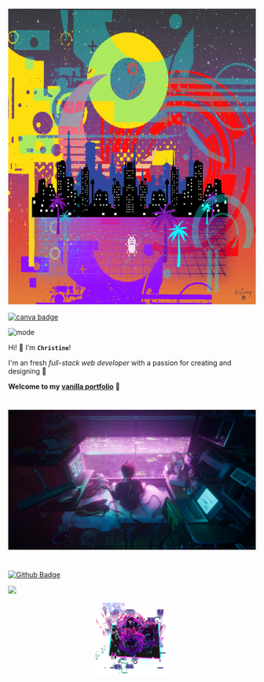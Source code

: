 <p align="center">
<img height= '600px' src="./swirly-swirl/header.png"/>
</p>

[![canva badge](https://img.shields.io/badge/canva-orange.svg?&logo=canva&logoColor=white)](https://canva.com/)

<p align="left">
  <img alt="mode" src="https://img.shields.io/badge/view-darkmode-black.svg?&logo=Github&logoColor=white" >
</p>

Hi! 👋 I'm **`Christine`**!

I'm an fresh *full-stack web developer* with a passion for creating and designing 🧚

**Welcome to my [vanilla portfolio](https://christiecamp.github.io/vanilla-land/)** 👾

#
![banner](./swirly-swirl/cyber-relax.png)
#

[![Github Badge](https://img.shields.io/badge/christiecamp-pink.svg?&logo=Github&logoColor=white)](https://github.com/christiecamp/alien-prone)

<a href="mailto:christiecamphoto@gmail.com">
<img src="https://img.shields.io/badge/gmail-purple.svg?&logo=Gmail&logoColor=white" />
</a>
<p align="center">
<a href="https://www.christiecamp.com"><img height= '150px' src ="./swirly-swirl/three-gremlins.png"></a>
</p>